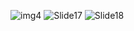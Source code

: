 
![img4](https://github.com/ykhan2476/esolitude/assets/113904335/74593ba5-ed36-48ec-997a-97fbb440ae26)
![Slide17](https://github.com/ykhan2476/esolitude/assets/113904335/1b09f0d5-0e4d-4a50-a817-9faff554ce4a)
![Slide18](https://github.com/ykhan2476/esolitude/assets/113904335/13b49be7-f59f-453f-bebf-9aac3c76c009)
